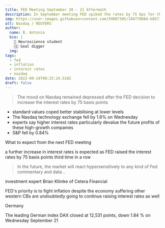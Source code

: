 ```yaml
---
title: FED Meeting September 20 - 21 Aftermath
description: In September meeting FED spiked the rates by 75 bps for third consecutive time 
img: https://user-images.githubusercontent.com/59807305/194770884-b8571680-e483-490d-8800-b672d26ededf.png
alt: Nasdaq / REUTERS
author:
  name: B. Antonia
  bio: |
    🧠 Neuroscience student
    🦸🏼 Goal digger
  img: 
tags:
  - fed
  - inflation
  - interest rates
  - nasdaq
date: 2022-09-24T08:25:24.510Z
draft: false
---
```




> The mood on Nasdaq remained depressed after the FED decision to increase the interest rates by 75 basis points 

- standard values coped better stabilising at lower levels
- The Nasdaq technology exchange fell by 1.8% on Wednesday
- experts say higher interest rates particularly devalue the future profits of these high-growth companies
- S&P fell by 0.84%


What to expect from the next FED meeting

a further increase in interest rates is expected as FED raised the interest rates by 75 basis points third time in a row

> In the future, the market will react hypersensitively to any kind of Fed commentary and data .. 

investment expert Brian Klimke of Cetera Financial

FED's priority is to fight inflation despite the economy suffering
other western CBs are undoubtedly going to continue raising interest rates as well


Germany

The leading German index DAX closed at 12,531 points, down 1.84 % on Wednesday September 21 
